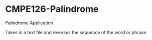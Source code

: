 # CMPE126-Palindrome
Palindrome Application

Takes in a text file and reverses the sequence of the word or phrase.
